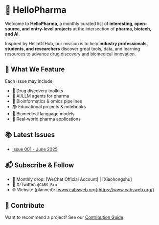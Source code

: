 # 💊 HelloPharma

Welcome to **HelloPharma**, a monthly curated list of **interesting, open-source, and entry-level projects** at the intersection of **pharma, biotech, and AI**.

Inspired by HelloGitHub, our mission is to help **industry professionals, students, and researchers** discover great tools, data, and learning resources to advance drug discovery and biomedical innovation.

## 🌟 What We Feature

Each issue may include:

- 🧪 Drug discovery toolkits
- 🤖 AI/LLM agents for pharma
- 🧬 Bioinformatics & omics pipelines
- 📚 Educational projects & notebooks
- 🧠 Biomedical language models
- 🧰 Real-world pharma applications

## 📚 Latest Issues

- [Issue 001 - June 2025](content/issue_001.md)

## 📬 Subscribe & Follow

- 💌 Monthly drop: [WeChat Official Account] | [Xiaohongshu]
- 🧵 X/Twitter: `@CABS_Bio`
- 🌐 Website (planned): [www.cabsweb.org](https://www.cabsweb.org/)

## 🤝 Contribute

Want to recommend a project? See our [Contribution Guide](CONTRIBUTING.md)

